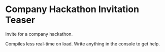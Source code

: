 Company Hackathon Invitation Teaser
================

Invite for a company hackathon.

Compiles less real-time on load. 
Write anything in the console to get help.
